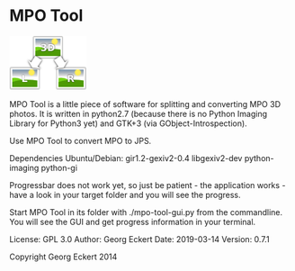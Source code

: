 MPO Tool
========

![](./mpo_split.png)

MPO Tool is a little piece of software for splitting and converting MPO 3D photos. It is written in python2.7 (because there is no Python Imaging Library for Python3 yet) and GTK+3 (via GObject-Introspection).


Use MPO Tool to convert MPO to JPS.

Dependencies Ubuntu/Debian:
gir1.2-gexiv2-0.4
libgexiv2-dev
python-imaging
python-gi

Progressbar does not work yet, so just be patient - the application works - have
a look in your target folder and you will see the progress.

Start MPO Tool in its folder with ./mpo-tool-gui.py from the commandline.
You will see the GUI and get progress information in your terminal.

License: GPL 3.0
Author: Georg Eckert
Date: 2019-03-14
Version: 0.7.1

Copyright Georg Eckert 2014
